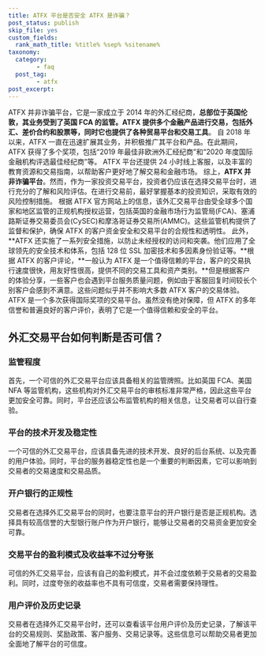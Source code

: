 ```yaml
---
title: ATFX 平台是否安全 ATFX 是诈骗？
post_status: publish
skip_file: yes
custom_fields:
  rank_math_title: %title% %sep% %sitename%
taxonomy:
  category:
        - faq
  post_tag:
        - atfx
post_excerpt: 
---
```

ATFX 并非诈骗平台，它是一家成立于 2014 年的外汇经纪商，**总部位于英国伦敦，其业务受到了英国 FCA 的监管。ATFX 提供多个金融产品进行交易，包括外汇、差价合约和股票等，同时它也提供了各种贸易平台和交易工具**。 自 2018 年以来，ATFX 一直在迅速扩展其业务，并积极推广其平台和产品。在此期间，ATFX 获得了多个奖项，包括“2019 年最佳非欧洲外汇经纪商”和“2020 年度国际金融机构评选最佳经纪商”等。 ATFX 平台还提供 24 小时线上客服，以及丰富的教育资源和交易指南，以帮助客户更好地了解交易和金融市场。 综上，**ATFX 并非诈骗平台**。然而，作为一家投资交易平台，投资者仍应该在选择交易平台时，进行充分的了解和风险评估。在进行交易前，最好掌握基本的投资知识，采取有效的风险控制措施。 根据 ATFX 官方网站上的信息，该外汇交易平台由受全球多个国家和地区监管的正规机构授权运营，包括英国的金融市场行为监管局(FCA)、塞浦路斯证券交易委员会(CySEC)和摩洛哥证券交易所(AMMC)。这些监管机构提供了监督和保护，确保 ATFX 的客户资金安全和交易平台的合规性和透明性。 此外，**ATFX 还实施了一系列安全措施，以防止未经授权的访问和突袭。他们应用了全球领先的安全技术和体系，包括 128 位 SSL 加密技术和多因素身份验证等。**根据 ATFX 的客户评论，**一般认为 ATFX 是一个值得信赖的平台，客户的交易执行速度很快，用友好性很高，提供不同的交易工具和资产类别。**但是根据客户的体验分享，一些客户也会遇到平台服务质量问题，例如由于客服回复时间较长个别客户会感到不满意。这些问题似乎并不影响大多数 ATFX 客户的交易体验。 ATFX 是一个多次获得国际奖项的交易平台。虽然没有绝对保障，但 ATFX 的多年信誉和普遍良好的客户评价，表明了它是一个值得信赖和安全的平台。

## 外汇交易平台如何判断是否可信？

### 监管程度

首先，一个可信的外汇交易平台应该具备相关的监管牌照。比如英国 FCA、美国 NFA 等监管机构，这些机构对外汇交易平台的审核标准非常严格，因此这些平台更加安全可靠。同时，平台还应该公布监管机构的相关信息，让交易者可以自行查验。

### 平台的技术开发及稳定性

一个可信的外汇交易平台，应该具备先进的技术开发、良好的后台系统、以及完善的用户体验。同时，平台的服务器稳定性也是一个重要的判断因素，它可以影响到交易者的交易速度和交易品质。

### 开户银行的正规性

交易者在选择外汇交易平台的同时，也要注意平台的开户银行是否是正规机构。选择具有较高信誉的大型银行账户作为开户银行，能够让交易者的交易资金更加安全可靠。

### 交易平台的盈利模式及收益率不过分夸张

可信的外汇交易平台，应该有自己的盈利模式，并不会过度依赖于交易者的交易盈利。同时，过度夸张的收益率也不具有可信度，交易者需要保持理性。

### 用户评价及历史记录

交易者在选择外汇交易平台时，还可以查看该平台用户评价及历史记录，了解该平台的交易规则、奖励政策、客户服务、交易记录等。这些信息可以帮助交易者更加全面地了解平台的可信度。